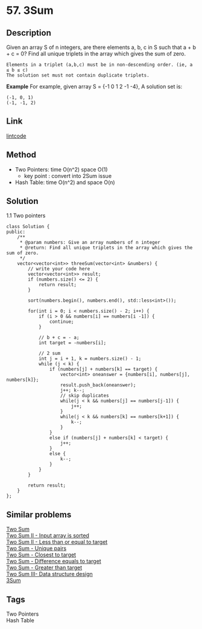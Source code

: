 # 57. 3Sum

## Description

Given an array S of n integers, are there elements a, b, c in S such that a + b + c = 0? Find all unique triplets in the array which gives the sum of zero.
```
Elements in a triplet (a,b,c) must be in non-descending order. (ie, a ≤ b ≤ c)
The solution set must not contain duplicate triplets.
```
**Example**
For example, given array S = {-1 0 1 2 -1 -4}, A solution set is:
```
(-1, 0, 1)
(-1, -1, 2)
```
## Link
[lintcode](https://www.lintcode.com/problem/3sum/)

## Method
* Two Pointers: time O(n^2) space O(1)
  * key point : convert into 2Sum issue
* Hash Table: time O(n^2) and space O(n)
## Solution
1.1 Two pointers
~~~
class Solution {
public:
    /**
     * @param numbers: Give an array numbers of n integer
     * @return: Find all unique triplets in the array which gives the sum of zero.
     */
    vector<vector<int>> threeSum(vector<int> &numbers) {
        // write your code here
        vector<vector<int>> result;
        if (numbers.size() <= 2) {
            return result;
        }
        
        sort(numbers.begin(), numbers.end(), std::less<int>());
        
        for(int i = 0; i < numbers.size() - 2; i++) {
            if (i > 0 && numbers[i] == numbers[i -1]) {
                continue;
            }

            // b + c = - a;
            int target = -numbers[i];
            
            // 2 sum
            int j = i + 1, k = numbers.size() - 1;
            while (j < k) {
                if (numbers[j] + numbers[k] == target) {
                    vector<int> oneanswer = {numbers[i], numbers[j], numbers[k]};
                    result.push_back(oneanswer);
                    j++; k--;
                    // skip duplicates
                    while(j < k && numbers[j] == numbers[j-1]) {
                        j++;
                    }
                    while(j < k && numbers[k] == numbers[k+1]) {
                        k--;
                    }
                }
                else if (numbers[j] + numbers[k] < target) {
                    j++;
                }
                else {
                    k--;
                }
            }
        }
        
        return result;
    }
};
~~~
## Similar problems
[Two Sum](https://lintcode.com/problem/two-sum/)  
[Two Sum II - Input array is sorted](https://lintcode.com/problem/two-sum-input-array-is-sorted/)   
[Two Sum II - Less than or equal to target](https://lintcode.com/problem/two-sum-less-than-or-equal-to-target/)   
[Two Sum - Unique pairs](https://lintcode.com/problem/two-sum-unique-pairs/)  
[Two Sum - Closest to target](https://lintcode.com/problem/two-sum-closest-to-target/)  
[Two Sum - Difference equals to target](https://lintcode.com/problem/two-sum-difference-equals-to-target/)  
[Two Sum - Greater than target](https://lintcode.com/problem/two-sum-greater-than-target/)  
[Two Sum III- Data structure design](https://lintcode.com/problem/two-sum-data-structure-design/)  
[3Sum](https://lintcode.com/problem/3sum/)

## Tags
Two Pointers  
Hash Table